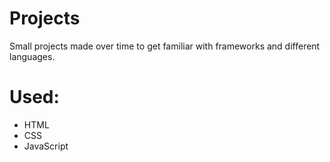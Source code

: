 # Projects

Small projects made over time to get familiar with frameworks and different languages.

# Used:
- HTML
- CSS
- JavaScript
